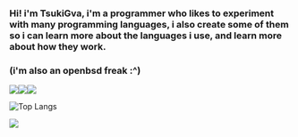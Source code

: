 ### Hi! i'm TsukiGva, i'm a programmer who likes to experiment with many programming languages, i also create some of them so i can learn more about the languages i use, and learn more about how they work.

### (i'm also an openbsd freak :^)


![](https://img.shields.io/badge/OpenBSD%20-black.svg?&style=for-the-badge&logo=openbsd&logoColor=eeeeee)![](https://img.shields.io/badge/vim%20-black.svg?&style=for-the-badge&logo=vim&logoColor=eeeeee)![](https://img.shields.io/badge/C99%20-black.svg?&style=for-the-badge&logo=c&logoColor=eeeeee)

![Top Langs](https://github-readme-stats.vercel.app/api/top-langs/?username=TsukiGva2&layout=compact&theme=gruvbox&hide=xc&exclude_repo=sxript,unnoficial-zimbu,zup,venci,TsukiGva2.github.io)


![](https://metrics.lecoq.io/TsukiGva2)
